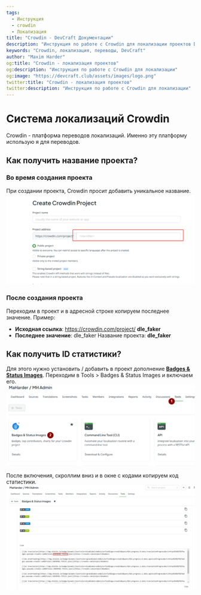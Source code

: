 ```yaml
---
tags:
  - Инструкция
  - crowdin
  - Локализация
title: "Crowdin - DevCraft Документации"
description: "Инструкция по работе с Crowdin для локализации проектов DevCraft."
keywords: "Crowdin, локализация, переводы, DevCraft"
author: "Maxim Harder"
og:title: "Crowdin - локализация проектов"
og:description: "Инструкция по работе с Crowdin для локализации"
og:image: "https://devcraft.club/assets/images/logo.png"
twitter:title: "Crowdin - локализация проектов"
twitter:description: "Инструкция по работе с Crowdin для локализации"
---
```


# Система локализаций Crowdin

Crowdin - платформа переводов локализаций. Именно эту платформу использую я для переводов.

## Как получить название проекта?

### Во время создания проекта

При создании проекта, Crowdin просит добавить уникальное название.
![При добавлении проекта](./assets/crowdin_create.png)

### После создания проекта

Переходим в проект и в адресной строке копируем последнее значение.
Пример:

- **Исходная ссылка**: https://crowdin.com/project/ **dle_faker**
- **Последнее значение**: dle_faker
  Название проекта: **dle_faker**

## Как получить ID статистики?

Для этого нужно установить / добавить в проект дополнение **[Badges & Status Images](https://crowdin.com/store/apps/bds)**.
Переходим в Tools > Badges & Status Images и включаем его.
![Badges & Status Images](./assets/crowdin_tools.png)

После включения, скроллим вниз и в окне с кодами копируем код статистики.
![Код статистики](./assets/crowdin_stats_code.png)
